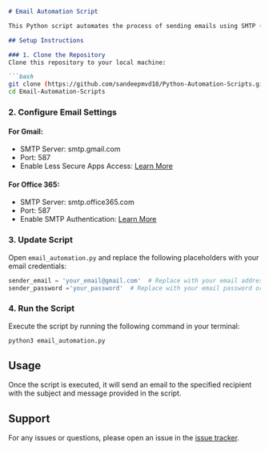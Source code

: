 
```markdown
# Email Automation Script

This Python script automates the process of sending emails using SMTP (Simple Mail Transfer Protocol). You can use this script to send emails programmatically from your Python application.

## Setup Instructions

### 1. Clone the Repository
Clone this repository to your local machine:

```bash
git clone (https://github.com/sandeepmvd18/Python-Automation-Scripts.git)
cd Email-Automation-Scripts
```

### 2. Configure Email Settings

#### For Gmail:
- SMTP Server: smtp.gmail.com
- Port: 587
- Enable Less Secure Apps Access: [Learn More](https://support.google.com/accounts/answer/6010255)

#### For Office 365:
- SMTP Server: smtp.office365.com
- Port: 587
- Enable SMTP Authentication: [Learn More](https://docs.microsoft.com/en-us/exchange/clients-and-mobile-in-exchange-online/authenticated-client-smtp-submission)

### 3. Update Script
Open `email_automation.py` and replace the following placeholders with your email credentials:

```python
sender_email = 'your_email@gmail.com'  # Replace with your email address
sender_password ='your_password'  # Replace with your email password or app password
```

### 4. Run the Script
Execute the script by running the following command in your terminal:

```bash
python3 email_automation.py
```

## Usage
Once the script is executed, it will send an email to the specified recipient with the subject and message provided in the script.

## Support
For any issues or questions, please open an issue in the [issue tracker](https://github.com/sandeepmvd18/Python-Automation-Scripts.git/issues).


